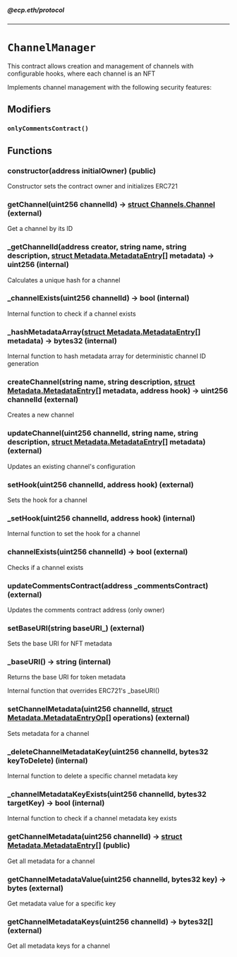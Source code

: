 ##### @ecp.eth/protocol

----

# `ChannelManager`

This contract allows creation and management of channels with configurable hooks, where each channel is an NFT


Implements channel management with the following security features:



## Modifiers

### `onlyCommentsContract()`








## Functions

### constructor(address initialOwner) (public)

Constructor sets the contract owner and initializes ERC721




### getChannel(uint256 channelId) → [struct Channels.Channel](/protocol-reference/libraries/Channels#channel) (external)

Get a channel by its ID




### _getChannelId(address creator, string name, string description, [struct Metadata.MetadataEntry[]](/protocol-reference/libraries/Metadata#metadataentry) metadata) → uint256 (internal)

Calculates a unique hash for a channel




### _channelExists(uint256 channelId) → bool (internal)

Internal function to check if a channel exists




### _hashMetadataArray([struct Metadata.MetadataEntry[]](/protocol-reference/libraries/Metadata#metadataentry) metadata) → bytes32 (internal)

Internal function to hash metadata array for deterministic channel ID generation




### createChannel(string name, string description, [struct Metadata.MetadataEntry[]](/protocol-reference/libraries/Metadata#metadataentry) metadata, address hook) → uint256 channelId (external)

Creates a new channel




### updateChannel(uint256 channelId, string name, string description, [struct Metadata.MetadataEntry[]](/protocol-reference/libraries/Metadata#metadataentry) metadata) (external)

Updates an existing channel's configuration




### setHook(uint256 channelId, address hook) (external)

Sets the hook for a channel




### _setHook(uint256 channelId, address hook) (internal)

Internal function to set the hook for a channel




### channelExists(uint256 channelId) → bool (external)

Checks if a channel exists




### updateCommentsContract(address _commentsContract) (external)

Updates the comments contract address (only owner)




### setBaseURI(string baseURI_) (external)

Sets the base URI for NFT metadata




### _baseURI() → string (internal)

Returns the base URI for token metadata


Internal function that overrides ERC721's _baseURI()

### setChannelMetadata(uint256 channelId, [struct Metadata.MetadataEntryOp[]](/protocol-reference/libraries/Metadata#metadataentryop) operations) (external)

Sets metadata for a channel




### _deleteChannelMetadataKey(uint256 channelId, bytes32 keyToDelete) (internal)

Internal function to delete a specific channel metadata key




### _channelMetadataKeyExists(uint256 channelId, bytes32 targetKey) → bool (internal)

Internal function to check if a channel metadata key exists




### getChannelMetadata(uint256 channelId) → [struct Metadata.MetadataEntry[]](/protocol-reference/libraries/Metadata#metadataentry) (public)

Get all metadata for a channel




### getChannelMetadataValue(uint256 channelId, bytes32 key) → bytes (external)

Get metadata value for a specific key




### getChannelMetadataKeys(uint256 channelId) → bytes32[] (external)

Get all metadata keys for a channel






